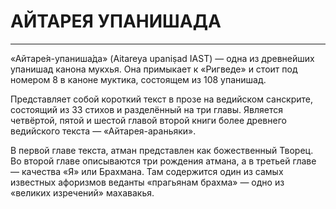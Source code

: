 # АЙТАРЕЯ УПАНИШАДА 


---
«Айтаре́я-упаниша́да» (Aitareya upaniṣad IAST) — одна из древнейших упанишад канона мукхья. Она примыкает к «Ригведе» и стоит под номером 8 в каноне муктика, состоящем из 108 упанишад.

Представляет собой короткий текст в прозе на ведийском санскрите, состоящий из 33 стихов и разделённый на три главы. Является четвёртой, пятой и шестой главой второй книги более древнего ведийского текста — «Айтарея-араньяки».

В первой главе текста, атман представлен как божественный Творец. Во второй главе описываются три рождения атмана, а в третьей главе — качества «Я» или Брахмана. Там содержится один из самых известных афоризмов веданты «прагьянам брахма» — одно из «великих изречений» махавакья.
